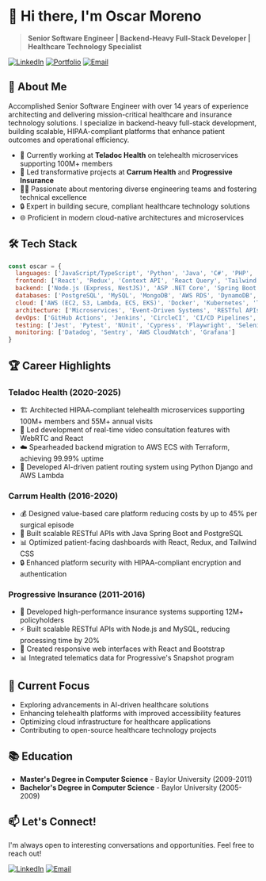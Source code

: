 # 👋 Hi there, I'm Oscar Moreno

> **Senior Software Engineer | Backend-Heavy Full-Stack Developer | Healthcare Technology Specialist**

[![LinkedIn](https://img.shields.io/badge/LinkedIn-0077B5?style=for-the-badge&logo=linkedin&logoColor=white)](https://www.linkedin.com/in/oscar-moreno-7942a9345/)
[![Portfolio](https://img.shields.io/badge/Portfolio-4285F4?style=for-the-badge&logo=google-chrome&logoColor=white)](https://oscar-moreno-42.github.io/)
[![Email](https://img.shields.io/badge/Email-D14836?style=for-the-badge&logo=gmail&logoColor=white)](mailto:oscar.moreno.dev.42@gmail.com)

## 💼 About Me

Accomplished Senior Software Engineer with over 14 years of experience architecting and delivering mission-critical healthcare and insurance technology solutions. I specialize in backend-heavy full-stack development, building scalable, HIPAA-compliant platforms that enhance patient outcomes and operational efficiency.

- 🏥 Currently working at **Teladoc Health** on telehealth microservices supporting 100M+ members
- 🚀 Led transformative projects at **Carrum Health** and **Progressive Insurance**
- 👨‍💻 Passionate about mentoring diverse engineering teams and fostering technical excellence
- 🔒 Expert in building secure, compliant healthcare technology solutions
- 🌐 Proficient in modern cloud-native architectures and microservices

## 🛠️ Tech Stack

```javascript
const oscar = {
  languages: ['JavaScript/TypeScript', 'Python', 'Java', 'C#', 'PHP', 'Ruby', 'Go', 'SQL'],
  frontend: ['React', 'Redux', 'Context API', 'React Query', 'Tailwind CSS', 'Material UI'],
  backend: ['Node.js (Express, NestJS)', 'ASP .NET Core', 'Spring Boot', 'Django', 'Laravel', 'Rails', 'Go Gin'],
  databases: ['PostgreSQL', 'MySQL', 'MongoDB', 'AWS RDS', 'DynamoDB', 'Redis'],
  cloud: ['AWS (EC2, S3, Lambda, ECS, EKS)', 'Docker', 'Kubernetes', 'Terraform'],
  architecture: ['Microservices', 'Event-Driven Systems', 'RESTful APIs', 'GraphQL', 'WebRTC'],
  devOps: ['GitHub Actions', 'Jenkins', 'CircleCI', 'CI/CD Pipelines', 'Blue-Green Deployments'],
  testing: ['Jest', 'Pytest', 'NUnit', 'Cypress', 'Playwright', 'Selenium'],
  monitoring: ['Datadog', 'Sentry', 'AWS CloudWatch', 'Grafana']
}
```

## 🏆 Career Highlights

### Teladoc Health (2020-2025)
- 🏗️ Architected HIPAA-compliant telehealth microservices supporting 100M+ members and 55M+ annual visits
- 📱 Led development of real-time video consultation features with WebRTC and React
- ☁️ Spearheaded backend migration to AWS ECS with Terraform, achieving 99.99% uptime
- 🧠 Developed AI-driven patient routing system using Python Django and AWS Lambda

### Carrum Health (2016-2020)
- 💰 Designed value-based care platform reducing costs by up to 45% per surgical episode
- 🔄 Built scalable RESTful APIs with Java Spring Boot and PostgreSQL
- 📊 Optimized patient-facing dashboards with React, Redux, and Tailwind CSS
- 🔒 Enhanced platform security with HIPAA-compliant encryption and authentication

### Progressive Insurance (2011-2016)
- 🚗 Developed high-performance insurance systems supporting 12M+ policyholders
- ⚡ Built scalable RESTful APIs with Node.js and MySQL, reducing processing time by 20%
- 📱 Created responsive web interfaces with React and Bootstrap
- 📊 Integrated telematics data for Progressive's Snapshot program

## 🌱 Current Focus

- Exploring advancements in AI-driven healthcare solutions
- Enhancing telehealth platforms with improved accessibility features
- Optimizing cloud infrastructure for healthcare applications
- Contributing to open-source healthcare technology projects

## 📚 Education

- **Master's Degree in Computer Science** - Baylor University (2009-2011)
- **Bachelor's Degree in Computer Science** - Baylor University (2005-2009)

## 📫 Let's Connect!

I'm always open to interesting conversations and opportunities. Feel free to reach out!

[![LinkedIn](https://img.shields.io/badge/LinkedIn-0077B5?style=for-the-badge&logo=linkedin&logoColor=white)](https://www.linkedin.com/in/oscar-moreno-7942a9345/)
[![Email](https://img.shields.io/badge/Email-D14836?style=for-the-badge&logo=gmail&logoColor=white)](mailto:oscar.moreno.dev.42@gmail.com)
